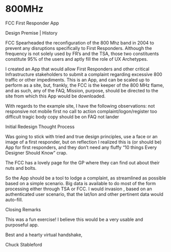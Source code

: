 # 800MHz
FCC First Responder App

Design Premise | History

FCC Spearheaded the reconfiguration of the 800 Mhz band in 2004 to prevent any disruptions specifically to First Responders. Although the frequency is not solely used by FR’s and the TSA, those two constituents constitute 95% of the users and aptly fill the role of UX Archetypes.

I created an App that would allow First Responders and other critical Infrastructure stakeholders to submit a complaint regarding excessive 800 traffic or other impediments.
This is an App, and can be scaled up to perform as a site, but, frankly, the FCC is the keeper of the 800 MHz flame, and as such, any of the FAQ, Mission, purpose, should be directed to the site from which this App would be downloaded.

With regards to the example site, I have the following observations:
not responsive
not mobile first
no call to action
complaint/logon/register too difficult
tragic body copy should be on FAQ not lander


Initial Redesign Thought Process

Was going to stick with tried and true design principles, use a face or an image of a first responder, but on reflection I realized this is (or should be) App for first responders, and they don’t need any fluffy “10 things Every Designer Should Know” crap.

The FCC has a lovely page for the GP where they can find out about their nuts and bolts. 

So the App should be a tool to lodge a complaint, as streamlined as possible based on a simple scenario. Big data is available to do most of the form processing either through TSA or FCC. I would invasion , based on an authenticated user scenario, that the lat/lon and other pertinent data would auto-fill. 


Closing Remarks

This was a fun exercise! I believe this would be a very usable and purposeful app. 

Best and a hearty virtual handshake,

Chuck Stableford
